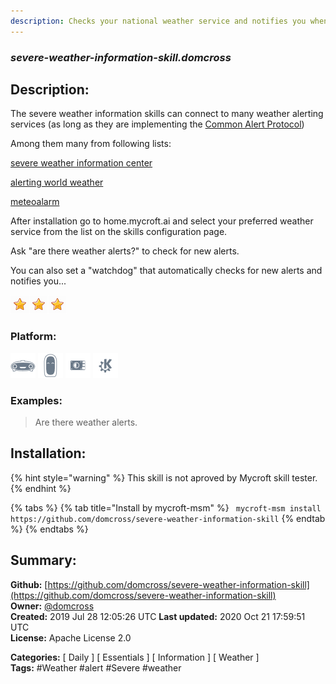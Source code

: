 ```yaml
---
description: Checks your national weather service and notifies you when there are alerts for your region
---
```


### _severe-weather-information-skill.domcross_  
## Description:  
The severe weather information skills can connect to many weather alerting services (as long as they are implementing the [Common Alert Protocol](https://en.wikipedia.org/wiki/Common_Alerting_Protocol))

Among them many from following lists:

[severe weather information center](https://severeweather.wmo.int/v2/sources.html)

[alerting world weather](https://alerting.worldweather.org/)

[meteoalarm](http://meteoalarm.eu/)

After installation go to home.mycroft.ai and select your preferred weather service from the list on the skills configuration page.

Ask "are there weather alerts?" to check for new alerts.

You can also set a "watchdog" that automatically checks for new alerts and notifies you...  
  
![](../.gitbook/assets/star.png)![](../.gitbook/assets/star.png)![](../.gitbook/assets/star.png)  
  
### Platform:  
 ![Mark I](../.gitbook/assets/mark-1-icon.png)  ![Mark II](../.gitbook/assets/mark-2-icon.png)  ![Picroft](../.gitbook/assets/picroft-icon.png)  ![plasmoid](../.gitbook/assets/kde.png)   
### Examples:  
> Are there weather alerts.  
  
## Installation:  
{% hint style="warning" %}
This skill is not aproved by Mycroft skill tester.
{% endhint %}
    
{% tabs %}
{% tab title="Install by mycroft-msm" %}
``` mycroft-msm install https://github.com/domcross/severe-weather-information-skill```
{% endtab %}
  {% endtabs %}
    
## Summary:  
**Github:** [https://github.com/domcross/severe-weather-information-skill](https://github.com/domcross/severe-weather-information-skill)  
**Owner:** [@domcross](https://github.com/domcross)  
**Created:** 2019 Jul 28 12:05:26 UTC  **Last updated:** 2020 Oct 21 17:59:51 UTC  
**License:** Apache License 2.0  
  
**Categories:** [ Daily ] [ Essentials ] [ Information ] [ Weather ]   
**Tags:** \#Weather \#alert \#Severe \#weather   
